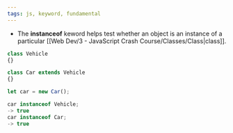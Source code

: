 ```yaml
---
tags: js, keyword, fundamental
---
```


- The **instanceof** keword helps test whether an object is an instance of a particular [[Web Dev/3 - JavaScript Crash Course/Classes/Class|class]].

```js
class Vehicle
{}

class Car extends Vehicle
{}

let car = new Car();

car instanceof Vehicle;
-> true
car instanceof Car;
-> true
```